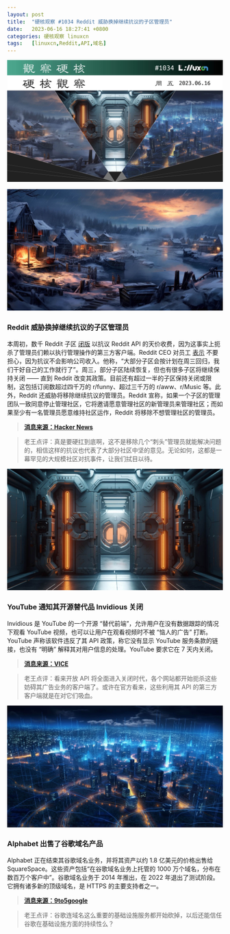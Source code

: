 ```yaml
---
layout: post
title:	"硬核观察 #1034 Reddit 威胁换掉继续抗议的子区管理员"
date:	2023-06-16 18:27:41 +0800 
categories:	硬核观察 linuxcn 
tags:	[linuxcn,Reddit,API,域名]
---
```



![](/Asserts/Images/album/202306/16/182644jplqzcxl73l23ha2.jpg)


![](/Asserts/Images/album/202306/16/182655zd3dl0nlngn8cnss.jpg)


### Reddit 威胁换掉继续抗议的子区管理员


本周初，数千 Reddit 子区 [闭版](/article-15900-1.html) 以抗议 Reddit API 的天价收费，因为这事实上扼杀了管理员们赖以执行管理操作的第三方客户端。Reddit CEO 对员工 [表示](https://arstechnica.com/gadgets/2023/06/reddit-ceo-assures-employees-that-api-protests-havent-hurt-revenue/) 不要担心，因为抗议不会影响公司收入。他称，“大部分子区会按计划在周三回归，我们干好自己的工作就行了”。周三，部分子区陆续恢复，但也有很多子区将继续保持关闭 —— 直到 Reddit 改变其政策。目前还有超过一半的子区保持关闭或限制，这包括订阅数超过四千万的 r/funny、超过三千万的 r/aww、r/Music 等。此外，Reddit 还威胁将移除继续抗议的管理员。Reddit 宣称，如果一个子区的管理团队一致同意停止管理社区，它将邀请愿意管理社区的新管理员来管理社区；而如果至少有一名管理员愿意维持社区运作，Reddit 将移除不想管理社区的管理员。



> 
> **[消息来源：Hacker News](https://news.ycombinator.com/item?id=36347711)**
> 
> 
> 



> 
> 老王点评：真是要硬扛到底啊，这不是移除几个“刺头”管理员就能解决问题的，相信这样的抗议也代表了大部分社区中坚的意见。无论如何，这都是一幕罕见的大规模社区对抗事件，让我们拭目以待。
> 
> 
> 


![](/Asserts/Images/album/202306/16/182710vrz51kmbrzb2bepg.jpg)


### YouTube 通知其开源替代品 Invidious 关闭


Invidious 是 YouTube 的一个开源 “替代前端”，允许用户在没有数据跟踪的情况下观看 YouTube 视频，也可以让用户在观看视频时不被 “恼人的广告” 打断。YouTube 声称该软件违反了其 API 政策，称它没有显示 YouTube 服务条款的链接，也没有 “明确” 解释其对用户信息的处理。YouTube 要求它在 7 天内关闭。



> 
> **[消息来源：VICE](https://www.vice.com/en/article/88xxex/youtube-tells-open-source-privacy-software-invidious-to-shut-down)**
> 
> 
> 



> 
> 老王点评：看来开放 API 将全面进入关闭时代，各个网站都开始扼杀这些妨碍其广告业务的客户端了。或许在官方看来，这些利用其 API 的第三方客户端就是在对它们吸血。
> 
> 
> 


![](/Asserts/Images/album/202306/16/182726luaj5b4z59w48vw4.jpg)


### Alphabet 出售了谷歌域名产品


Alphabet 正在结束其谷歌域名业务，并将其资产以约 1.8 亿美元的价格出售给 SquareSpace。这些资产包括“在谷歌域名业务上托管的 1000 万个域名，分布在数百万个客户中”。谷歌域名业务于 2014 年推出，在 2022 年退出了测试阶段。它拥有诸多新的顶级域名，是 HTTPS 的主要支持者之一。



> 
> **[消息来源：9to5google](https://9to5google.com/2023/06/15/google-domains-squarespace/)**
> 
> 
> 



> 
> 老王点评：谷歌连域名这么重要的基础设施服务都开始砍掉，以后还能信任谷歌在基础设施方面的持续性么？
> 
> 
>
